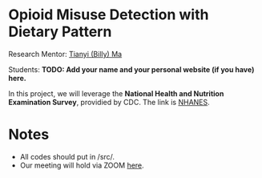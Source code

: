 Opioid Misuse Detection with Dietary Pattern
============




Research Mentor: [Tianyi (Billy) Ma](https://tianyi-billy-ma.github.io/)

Students:
**TODO: Add your name and your personal website (if you have) here.**


In this project, we will leverage the **National Health and Nutrition Examination Survey**, providied by CDC.
The link is [NHANES](https://wwwn.cdc.gov/nchs/nhanes/search/datapage.aspx?Component=Questionnaire&CycleBeginYear=2011).


Notes
=========
* All codes should put in <YOURFOLDER>/src/.
* Our meeting will hold via ZOOM [here](https://notredame.zoom.us/my/billyma3).
